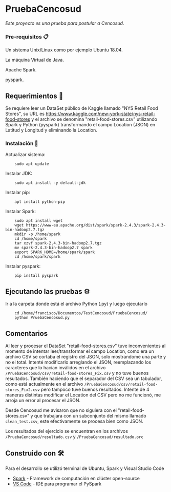 # PruebaCencosud
_Este proyecto es una prueba para postular a Cencosud._

### Pre-requisitos 📋

Un sistema Unix/Linux como por ejemplo Ubuntu 18.04.

La máquina Virtual de Java.

Apache Spark.

pyspark.


## Requerimientos 🚀

Se requiere leer un DataSet público de Kaggle llamado "NYS Retail Food Stores", su URL es https://www.kaggle.com/new-york-state/nys-retail-food-stores y el archivo se denomina "retail-food-stores.csv" utilizando Spark y Python (pyspark) transformando el campo Location (JSON) en Latitud y Longitud y eliminando la Location.

### Instalación 🔧

Actualizar sistema:
```
    sudo apt update
```
Instalar JDK:
```
    sudo apt install -y default-jdk
```
Instalar pip:
```
    apt install python-pip
```
Instalar Spark:
```
    sudo apt install wget
    wget https://www-eu.apache.org/dist/spark/spark-2.4.3/spark-2.4.3-bin-hadoop2.7.tgz
    mkdir -p /home/spark
    cd /home/spark
    tar xzvf spark-2.4.3-bin-hadoop2.7.tgz
    mv spark-2.4.3-bin-hadoop2.7 spark
    export SPARK_HOME=/home/spark/spark
    cd /home/spark/spark
```
Instalar pyspark:
```
    pip install pyspark
```

## Ejecutando las pruebas ⚙️

Ir a la carpeta donde está el archivo Python (.py) y luego ejecutarlo
```
    cd /home/francisco/Documentos/TestCencosud/PruebaCencosud/
    python PruebaCencosud.py
```

## Comentarios
Al leer y procesar el DataSet "retail-food-stores.csv" tuve inconvenientes al momento de intentar leer/transformar el campo Location, como era un archivo CSV se cortaba el registro del JSON, solo mostrandome una parte y no el total.
Intenté modificarlo arreglando el JSON, reemplazando los caracteres que lo hacían inválidos en el archivo ```/PruebaCencosud/csv/retail-food-stores_Fix.csv``` y no tuve buenos resultados. También haciendo que el separador del CSV sea un tabulador, como está actualmente en el archivo ```/PruebaCencosud/csv/retail-food-stores_Fix2.csv``` pero tampoco tuve buenos resultados.
Intente de 4 maneras distintas modificar el Location del CSV pero no me funcionó, me arroja un error al procesar el JSON.

Desde Cencosud me avisaron que no siguiera con el "retail-food-stores.csv" y que trabajara con un subconjunto del mismo llamado ```clean_test.csv```, este efectivamente se procesa bien como JSON.

Los resultados del ejercicio se encuentran en los archivos ```/PruebaCencosud/resultado.csv``` y ```/PruebaCencosud/resultado.orc```


## Construido con 🛠️

Para el desarrollo se utilizó terminal de Ubuntu, Spark y Visual Studio Code
* [Spark](https://spark.apache.org/) - Framework de computación en clúster open-source
* [VS Code](https://code.visualstudio.com/) - IDE para programar el PySpark
